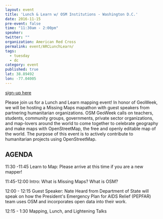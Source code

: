 ```yaml
---
layout: event
title: 'Lunch & Learn w/ OSM Institutions - Washington D.C.'
date: 2016-11-15
pre-event: false
time: "11:30am - 2:00pm"
speaker: 
twitter: ""
organization: American Red Cross
permalink: event/ARCLunchLearn/
tags: 
  - tuesday
  - dc
category: event
published: true
lat: 38.89492
lon: -77.04005
---
```


[sign-up here](https://www.eventbrite.com/e/missing-maps-geoweek-lunch-and-learn-tickets-29280647204)

Please join us for a Lunch and Learn mapping event! In honor of GeoWeek, we will be hosting a Missing Maps mapathon with guest speakers from partnering humanitarian organizations.  OSM GeoWeek calls on teachers, students, community groups, governments, private sector organizations, and map-lovers around the world to come together to celebrate geography and make maps with OpenStreetMap, the free and openly editable map of the world. The purpose of this event is to actively contribute to humanitarian projects using OpenStreetMap.

## AGENDA

11:30 -11:45 Learn to Map:  Please arrive at this time if you are a new mapper!

11:45-12:00 Intro: What is Missing Maps? What is OSM? 

12:00 - 12:15 Guest Speaker: Nate Heard from Department of State will speak on how the President's Emergency Plan for AIDS Relief (PEPFAR) team uses OSM and incorporates open data into their work.

12:15 - 1:30 Mapping, Lunch, and Lightening Talks
